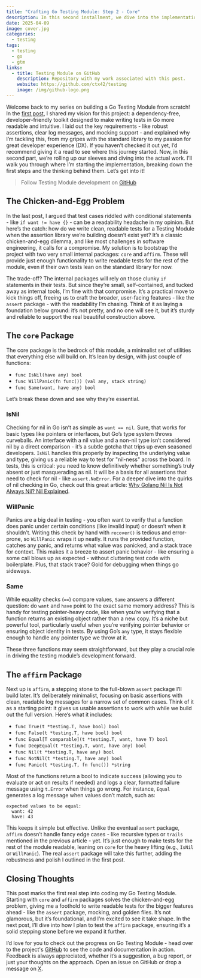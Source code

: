 ```yaml
---
title: "Crafting Go Testing Module: Step 2 - Core"
description: In this second installment, we dive into the implementation of my Go Testing Module, starting with the foundational core and affirm packages to bootstrap readable tests for the package itself.
date: 2025-04-09
image: cover.jpg
categories:
  - testing
tags:
  - testing
  - go
  - gtm
links:
  - title: Testing Module on GitHub
    description: Repository with my work associated with this post.
    website: https://github.com/ctx42/testing
    image: /img/github-logo.png
---
```


Welcome back to my series on building a Go Testing Module from scratch! In the [first post](/p/crafting-go-testing-module-step-1-requirements), I shared my vision for this project: a dependency-free, developer-friendly toolkit designed to make writing tests in Go more readable and intuitive. I laid out the key requirements - like robust assertions, clear log messages, and mocking support - and explained why I’m tackling this, from my gripes with the standard library to my passion for great developer experience (DX). If you haven’t checked it out yet, I’d recommend giving it a read to see where this journey started. Now, in this second part, we’re rolling up our sleeves and diving into the actual work. I’ll walk you through where I’m starting the implementation, breaking down the first steps and the thinking behind them. Let’s get into it!

> Follow Testing Module development on [GitHub](https://github.com/ctx42/testing)

<!--more-->  

## The Chicken-and-Egg Problem

In the last post, I argued that test cases riddled with conditional statements - like `if want != have {}` - can be a readability headache in my opinion. But here’s the catch: how do we write clean, readable tests for a Testing Module when the assertion library we’re building doesn’t exist yet? It’s a classic chicken-and-egg dilemma, and like most challenges in software engineering, it calls for a compromise. My solution is to bootstrap the project with two very small internal packages: `core` and `affirm`. These will provide just enough functionality to write readable tests for the rest of the module, even if their own tests lean on the standard library for now.

The trade-off? The internal packages will rely on those clunky `if` statements in their tests. But since they’re small, self-contained, and tucked away as internal tools, I’m fine with that compromise. It’s a practical move to kick things off, freeing us to craft the broader, user-facing features - like the `assert` package - with the readability I’m chasing. Think of it as laying a foundation below ground: it’s not pretty, and no one will see it, but it’s sturdy and reliable to support the real beautiful construction above.

## The `core` Package

The core package is the bedrock of this module, a minimalist set of utilities that everything else will build on. It’s lean by design, with just couple of functions:

- `func IsNil(have any) bool`
- `func WillPanic(fn func()) (val any, stack string)`
- `func Same(want, have any) bool`

Let’s break these down and see why they’re essential.

### IsNil
Checking for nil in Go isn’t as simple as `want == nil`. Sure, that works for basic types like pointers or interfaces, but Go’s type system throws curveballs. An interface with a nil value and a non-nil type isn’t considered nil by a direct comparison - it’s a subtle gotcha that trips up even seasoned developers. `IsNil` handles this properly by inspecting the underlying value and type, giving us a reliable way to test for "nil-ness" across the board. In tests, this is critical: you need to know definitively whether something’s truly absent or just masquerading as nil. It will be a basis for all assertions that need to check for nil - like `assert.NoError`. For a deeper dive into the quirks of nil checking in Go, check out this great article:
    [Why Golang Nil Is Not Always Nil? Nil Explained](https://codefibershq.com/blog/golang-why-nil-is-not-always-nil). 

### WillPanic
Panics are a big deal in testing - you often want to verify that a function does panic under certain conditions (like invalid input) or doesn’t when it shouldn’t. Writing this check by hand with `recover()` is tedious and error-prone, so `WillPanic` wraps it up neatly. It runs the provided function, catches any panic, and returns what value was panicked, and a stack trace for context. This makes it a breeze to assert panic behavior - like ensuring a some call blows up as expected - without cluttering test code with boilerplate. Plus, that stack trace? Gold for debugging when things go sideways.

### Same
While equality checks (`==`) compare values, `Same` answers a different question: do `want` and `have` point to the exact same memory address? This is handy for testing pointer-heavy code, like when you’re verifying that a function returns an existing object rather than a new copy. It’s a niche but powerful tool, particularly useful when you’re verifying pointer behavior or ensuring object identity in tests. By using Go’s `any` type, it stays flexible enough to handle any pointer type we throw at it.

These three functions may seem straightforward, but they play a crucial role in driving the testing module’s development forward.

## The `affirm` Package

Next up is `affirm`, a stepping stone to the full-blown `assert` package I’ll build later. It’s deliberately minimalist, focusing on basic assertions with clean, readable log messages for a narrow set of common cases. Think of it as a starting point: it gives us usable assertions to work with while we build out the full version. Here’s what it includes:

- `func True(t *testing.T, have bool) bool`
- `func False(t *testing.T, have bool) bool`
- `func Equal[T comparable](t *testing.T, want, have T) bool`
- `func DeepEqual(t *testing.T, want, have any) bool`
- `func Nil(t *testing.T, have any) bool`
- `func NotNil(t *testing.T, have any) bool`
- `func Panic(t *testing.T, fn func()) *string`

Most of the functions return a bool to indicate success (allowing you to evaluate or act on results if needed) and logs a clear, formatted failure message using `t.Error` when things go wrong. For instance, `Equal` generates a log message when values don’t match, such as:

```text
expected values to be equal:
  want: 42
  have: 43
```

This keeps it simple but effective. Unlike the eventual `assert` package, `affirm` doesn’t handle fancy edge cases - like recursive types or `trails` mentioned in the previous article - yet. It’s just enough to make tests for the rest of the module readable, leaning on `core` for the heavy lifting (e.g., `IsNil` or `WillPanic`). The real `assert` package will take this further, adding the robustness and polish I outlined in the first post.

## Closing Thoughts
This post marks the first real step into coding my Go Testing Module. Starting with `core` and `affirm` packages solves the chicken-and-egg problem, giving me a foothold to write readable tests for the bigger features ahead - like the `assert` package, mocking, and golden files. It’s not glamorous, but it’s foundational, and I’m excited to see it take shape. In the next post, I’ll dive into how I plan to test the `affirm` package, ensuring it’s a solid stepping stone before we expand it further.

I’d love for you to check out the progress on Go Testing Module - head over to the project's [GitHub](https://github.com/ctx42/testing) to see the code and documentation in action. Feedback is always appreciated, whether it’s a suggestion, a bug report, or just your thoughts on the approach. Open an issue on GitHub or drop a message on [X](https://x.com/context42).

